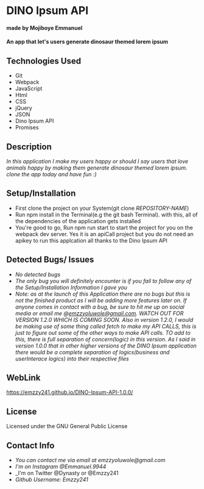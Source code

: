 # DINO Ipsum API
#### made by Mojiboye Emmanuel

#### An app that let's users generate dinosaur themed lorem ipsum 

## Technologies Used
* Git
* Webpack
* JavaScript
* Html
* CSS
* jQuery
* JSON
* Dino Ipsum API
* Promises

## Description
_In this application I make my users happy or should I say users that love animals happy by making them generate  dinosaur themed lorem ipsum. clone the app today and have fun :)_

## Setup/Installation
* First clone the project on your System(git clone _REPOSITORY-NAME_)
* Run npm install in the Terminal(e.g the git bash Terminal). with this, all of the dependencies of the application gets installed
* You're good to go, Run npm run start to start the project for you on the webpack dev server. Yes it is an apiCall project but you do not need an apikey to run this applcation all thanks to the Dino Ipsum API


## Detected Bugs/ Issues
* _No detected bugs_
* _The only bug you will definitely encounter is if you fail to follow any of the Setup/Installation Information I gave you_
* _Note: as at the launch of this Application there are no bugs but this is not the finished product as I will be adding more features later on. If anyone comes in contact with a bug, be sure to hit me up on social media or email me @emzzyoluwole@gmail.com. WATCH OUT FOR VERSION 1.2.0 WHICH IS COMING SOON. Also in version 1.2.0, I would be making use of some thing called fetch to make my API CALLS, this is just to figure out some of the other ways to make API calls. TO add to this, there is full separation of concern(logic) in this version. As I said in version 1.0.0 that in other higher versions of the DINO Ipsum application there would be a complete separation of logics(business and userInterace logics) into their respective files_

## WebLink
https://emzzy241.github.io/DINO-Ipsum-API-1.0.0/

## License
Licensed under the GNU General Public License

## Contact Info
* _You can contact me via email at emzzyoluwole@gmail.com_
* _I'm on Instagram @Emmanuel.9944_
* _I'm on Twitter @Dynasty or @Emzzy241
* _Github Username: Emzzy241_